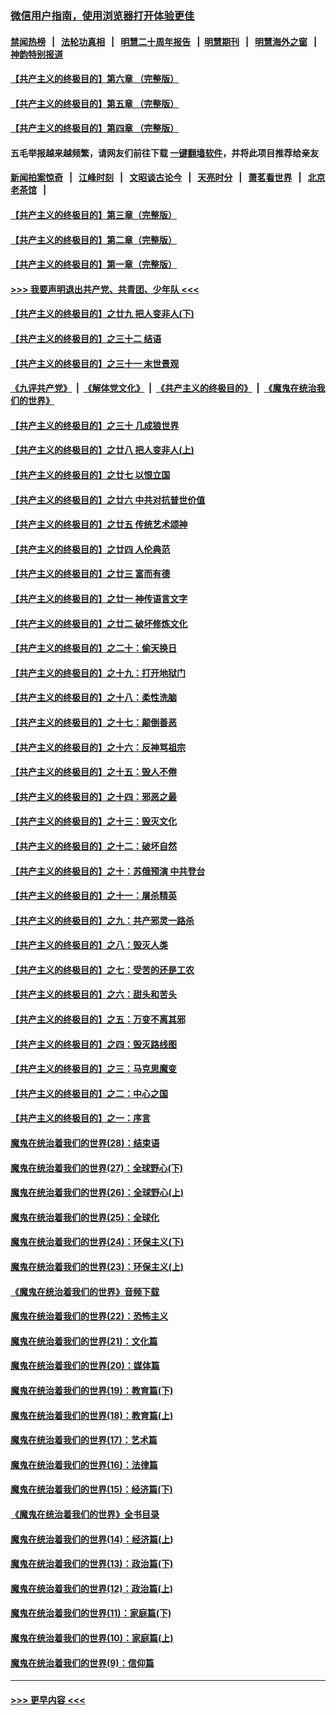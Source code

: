 ### [微信用户指南，使用浏览器打开体验更佳](https://github.com/gfw-breaker/banned-news1/blob/master/indexes/wechat-guide.md?t=0)
#### [禁闻热榜](热点新闻.md?t=0)  &nbsp;&nbsp;|&nbsp;&nbsp; [法轮功真相](https://github.com/gfw-breaker/truth/blob/master/README.md?t=0) &nbsp;&nbsp;|&nbsp;&nbsp; [明慧二十周年报告](https://github.com/gfw-breaker/mh-reports/blob/master/README.md?t=0) &nbsp;&nbsp;|&nbsp;&nbsp;[明慧期刊](https://github.com/gfw-breaker/mh-qikan) &nbsp;&nbsp;|&nbsp;&nbsp; [明慧海外之窗](https://github.com/gfw-breaker/mh-news/blob/master/README.md?t=0) &nbsp;&nbsp;|&nbsp;&nbsp; [神韵特别报道](https://github.com/gfw-breaker/mh-news/blob/master/shenyun.md?t=0)
#### [【共产主义的终极目的】第六章 （完整版）](../pages/nsc422/n11428913.md?t=02171802) 
#### [【共产主义的终极目的】第五章 （完整版）](../pages/nsc422/n11428912.md?t=02171802) 
#### [【共产主义的终极目的】第四章 （完整版）](../pages/nsc422/n11428907.md?t=02171802) 
#### 五毛举报越来越频繁，请网友们前往下载 [一键翻墙软件](https://github.com/gfw-breaker/ssr-accounts)，并将此项目推荐给亲友
#### [新闻拍案惊奇](https://github.com/gfw-breaker/banned-news1/blob/master/pages/link4.md) &nbsp;&nbsp;|&nbsp;&nbsp; [江峰时刻](https://github.com/gfw-breaker/banned-news1/blob/master/pages/link4.md) &nbsp;&nbsp;|&nbsp;&nbsp; [文昭谈古论今](https://github.com/gfw-breaker/banned-news1/blob/master/pages/link4.md) &nbsp;&nbsp;|&nbsp;&nbsp; [天亮时分](https://github.com/gfw-breaker/banned-news1/blob/master/pages/link4.md) &nbsp;&nbsp;|&nbsp;&nbsp; [萧茗看世界](https://github.com/gfw-breaker/banned-news1/blob/master/pages/link4.md) &nbsp;&nbsp;|&nbsp;&nbsp; [北京老茶馆](https://github.com/gfw-breaker/banned-news1/blob/master/pages/link4.md) &nbsp;&nbsp;|&nbsp;&nbsp; 
#### [【共产主义的终极目的】第三章（完整版）](../pages/nsc422/n11428848.md?t=02171802) 
#### [【共产主义的终极目的】第二章（完整版）](../pages/nsc422/n11428831.md?t=02171802) 
#### [【共产主义的终极目的】第一章（完整版）](../pages/nsc422/n11417651.md?t=02171802) 
#### [>>> 我要声明退出共产党、共青团、少年队 <<<](https://github.com/begood0513/goodnews/blob/master/quit/letter.md) 
#### [【共产主义的终极目的】之廿九 把人变非人(下)](../pages/nsc422/n11344140.md?t=02171802) 
#### [【共产主义的终极目的】之三十二 结语](../pages/nsc422/n11360535.md?t=02171802) 
#### [【共产主义的终极目的】之三十一 末世景观](../pages/nsc422/n11351129.md?t=02171802) 
#### [《九评共产党》](https://github.com/begood0513/9ping.md/blob/master/README.md) &nbsp;|&nbsp; [《解体党文化》](../../../../jtdwh.md/blob/master/README.md)  &nbsp;|&nbsp; [《共产主义的终极目的》](../../../../gczydzjmd.md/blob/master/README.md) &nbsp;|&nbsp; [《魔鬼在统治我们的世界》](../../../../mgztzwmdsj.md/blob/master/README.md) 
#### [【共产主义的终极目的】之三十 几成狼世界](../pages/nsc422/n11348280.md?t=02171802) 
#### [【共产主义的终极目的】之廿八 把人变非人(上)](../pages/nsc422/n11340492.md?t=02171802) 
#### [【共产主义的终极目的】之廿七 以恨立国](../pages/nsc422/n11336944.md?t=02171802) 
#### [【共产主义的终极目的】之廿六 中共对抗普世价值](../pages/nsc422/n11324785.md?t=02171802) 
#### [【共产主义的终极目的】之廿五 传统艺术颂神](../pages/nsc422/n11296396.md?t=02171802) 
#### [【共产主义的终极目的】之廿四 人伦典范](../pages/nsc422/n11296397.md?t=02171802) 
#### [【共产主义的终极目的】之廿三 富而有德](../pages/nsc422/n11283598.md?t=02171802) 
#### [【共产主义的终极目的】之廿一 神传语言文字](../pages/nsc422/n11263265.md?t=02171802) 
#### [【共产主义的终极目的】之廿二 破坏修炼文化](../pages/nsc422/n11245728.md?t=02171802) 
#### [【共产主义的终极目的】之二十：偷天换日](../pages/nsc422/n11238846.md?t=02171802) 
#### [【共产主义的终极目的】之十九：打开地狱门](../pages/nsc422/n11206376.md?t=02171802) 
#### [【共产主义的终极目的】之十八：柔性洗脑](../pages/nsc422/n11199994.md?t=02171802) 
#### [【共产主义的终极目的】之十七：颠倒善恶](../pages/nsc422/n11179782.md?t=02171802) 
#### [【共产主义的终极目的】之十六：反神骂祖宗](../pages/nsc422/n11166798.md?t=02171802) 
#### [【共产主义的终极目的】之十五：毁人不倦](../pages/nsc422/n11166792.md?t=02171802) 
#### [【共产主义的终极目的】之十四：邪恶之最](../pages/nsc422/n11150249.md?t=02171802) 
#### [【共产主义的终极目的】之十三：毁灭文化](../pages/nsc422/n11135227.md?t=02171802) 
#### [【共产主义的终极目的】之十二：破坏自然](../pages/nsc422/n11135214.md?t=02171802) 
#### [【共产主义的终极目的】之十：苏俄预演 中共登台](../pages/nsc422/n11118424.md?t=02171802) 
#### [【共产主义的终极目的】之十一：屠杀精英](../pages/nsc422/n11118442.md?t=02171802) 
#### [【共产主义的终极目的】之九：共产邪灵一路杀](../pages/nsc422/n11114139.md?t=02171802) 
#### [【共产主义的终极目的】之八：毁灭人类](../pages/nsc422/n11108503.md?t=02171802) 
#### [【共产主义的终极目的】之七：受苦的还是工农](../pages/nsc422/n11101809.md?t=02171802) 
#### [【共产主义的终极目的】之六：甜头和苦头](../pages/nsc422/n11096971.md?t=02171802) 
#### [【共产主义的终极目的】之五：万变不离其邪](../pages/nsc422/n11091285.md?t=02171802) 
#### [【共产主义的终极目的】之四：毁灭路线图](../pages/nsc422/n11086284.md?t=02171802) 
#### [【共产主义的终极目的】之三：马克思魔变](../pages/nsc422/n11061941.md?t=02171802) 
#### [【共产主义的终极目的】之二：中心之国](../pages/nsc422/n11047728.md?t=02171802) 
#### [【共产主义的终极目的】之一：序言](../pages/nsc422/n11086077.md?t=02171802) 
#### [魔鬼在统治着我们的世界(28)：结束语](../pages/nsc422/n10936246.md?t=02171802) 
#### [魔鬼在统治着我们的世界(27)：全球野心(下)](../pages/nsc422/n10928319.md?t=02171802) 
#### [魔鬼在统治着我们的世界(26)：全球野心(上)](../pages/nsc422/n10900318.md?t=02171802) 
#### [魔鬼在统治着我们的世界(25)：全球化](../pages/nsc422/n10788205.md?t=02171802) 
#### [魔鬼在统治着我们的世界(24)：环保主义(下)](../pages/nsc422/n10695307.md?t=02171802) 
#### [魔鬼在统治着我们的世界(23)：环保主义(上)](../pages/nsc422/n10688613.md?t=02171802) 
#### [《魔鬼在统治着我们的世界》音频下载](../pages/nsc422/n10635553.md?t=02171802) 
#### [魔鬼在统治着我们的世界(22)：恐怖主义](../pages/nsc422/n10614727.md?t=02171802) 
#### [魔鬼在统治着我们的世界(21)：文化篇](../pages/nsc422/n10597706.md?t=02171802) 
#### [魔鬼在统治着我们的世界(20)：媒体篇](../pages/nsc422/n10586579.md?t=02171802) 
#### [魔鬼在统治着我们的世界(19)：教育篇(下)](../pages/nsc422/n10564808.md?t=02171802) 
#### [魔鬼在统治着我们的世界(18)：教育篇(上)](../pages/nsc422/n10526970.md?t=02171802) 
#### [魔鬼在统治着我们的世界(17)：艺术篇](../pages/nsc422/n10499093.md?t=02171802) 
#### [魔鬼在统治着我们的世界(16)：法律篇](../pages/nsc422/n10485969.md?t=02171802) 
#### [魔鬼在统治着我们的世界(15)：经济篇(下)](../pages/nsc422/n10469975.md?t=02171802) 
#### [《魔鬼在统治着我们的世界》全书目录](../pages/nsc422/n10464261.md?t=02171802) 
#### [魔鬼在统治着我们的世界(14)：经济篇(上)](../pages/nsc422/n10457370.md?t=02171802) 
#### [魔鬼在统治着我们的世界(13)：政治篇(下)](../pages/nsc422/n10448270.md?t=02171802) 
#### [魔鬼在统治着我们的世界(12)：政治篇(上)](../pages/nsc422/n10444576.md?t=02171802) 
#### [魔鬼在统治着我们的世界(11)：家庭篇(下)](../pages/nsc422/n10440961.md?t=02171802) 
#### [魔鬼在统治着我们的世界(10)：家庭篇(上)](../pages/nsc422/n10435448.md?t=02171802) 
#### [魔鬼在统治着我们的世界(9)：信仰篇](../pages/nsc422/n10432159.md?t=02171802) 

----
#### [ >>> 更早内容 <<< ](../indexes/nsc422-earlier.md)
